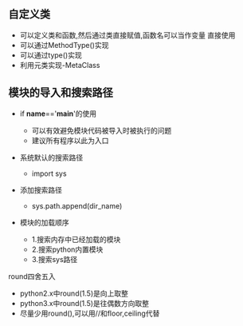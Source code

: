 自定义类
-
- 可以定义类和函数,然后通过类直接赋值,函数名可以当作变量
  直接使用
- 可以通过MethodType()实现
- 可以通过type()实现
- 利用元类实现-MetaClass

模块的导入和搜索路径
-
- if __name__=='__main__'的使用
    - 可以有效避免模块代码被导入时被执行的问题
    - 建议所有程序以此为入口 
- 系统默认的搜索路径

    - import sys
- 添加搜索路径

    - sys.path.append(dir_name)
- 模块的加载顺序

    - 1.搜索内存中已经加载的模块
    - 2.搜索python内置模块 
    - 3.搜索sys路径

round四舍五入

- python2.x中round(1.5)是向上取整
- python3.x中round(1.5)是往偶数方向取整
- 尽量少用round(),可以用//和floor,ceiling代替
